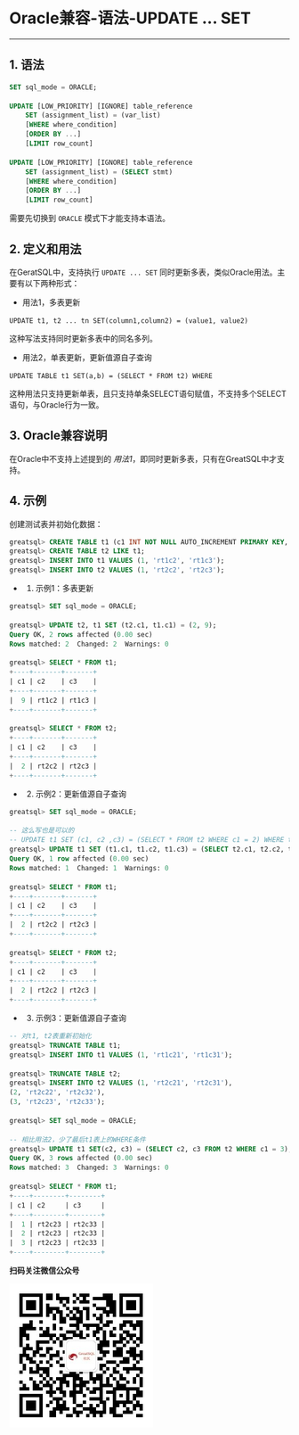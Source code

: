 # Oracle兼容-语法-UPDATE ... SET
---


## 1. 语法

```sql
SET sql_mode = ORACLE;

UPDATE [LOW_PRIORITY] [IGNORE] table_reference
    SET (assignment_list) = (var_list)
    [WHERE where_condition]
    [ORDER BY ...]
    [LIMIT row_count]

UPDATE [LOW_PRIORITY] [IGNORE] table_reference
    SET (assignment_list) = (SELECT stmt)
    [WHERE where_condition]
    [ORDER BY ...]
    [LIMIT row_count]
```

需要先切换到 `ORACLE` 模式下才能支持本语法。

## 2. 定义和用法

在GeratSQL中，支持执行 `UPDATE ... SET` 同时更新多表，类似Oracle用法。主要有以下两种形式：

- 用法1，多表更新

`UPDATE t1, t2 ... tn SET(column1,column2) = (value1, value2)`

这种写法支持同时更新多表中的同名多列。

- 用法2，单表更新，更新值源自子查询

`UPDATE TABLE t1 SET(a,b) = (SELECT * FROM t2) WHERE`

这种用法只支持更新单表，且只支持单条SELECT语句赋值，不支持多个SELECT语句，与Oracle行为一致。

## 3. Oracle兼容说明

在Oracle中不支持上述提到的 *用法1*，即同时更新多表，只有在GreatSQL中才支持。

## 4. 示例

创建测试表并初始化数据：

```sql
greatsql> CREATE TABLE t1 (c1 INT NOT NULL AUTO_INCREMENT PRIMARY KEY, c2 VARCHAR(10) NOT NULL, c3 VARCHAR(10) NOT NULL);
greatsql> CREATE TABLE t2 LIKE t1;
greatsql> INSERT INTO t1 VALUES (1, 'rt1c2', 'rt1c3');
greatsql> INSERT INTO t2 VALUES (1, 'rt2c2', 'rt2c3');
```

- 1. 示例1：多表更新

```sql
greatsql> SET sql_mode = ORACLE;

greatsql> UPDATE t2, t1 SET (t2.c1, t1.c1) = (2, 9);
Query OK, 2 rows affected (0.00 sec)
Rows matched: 2  Changed: 2  Warnings: 0

greatsql> SELECT * FROM t1;
+----+-------+-------+
| c1 | c2    | c3    |
+----+-------+-------+
|  9 | rt1c2 | rt1c3 |
+----+-------+-------+

greatsql> SELECT * FROM t2;
+----+-------+-------+
| c1 | c2    | c3    |
+----+-------+-------+
|  2 | rt2c2 | rt2c3 |
+----+-------+-------+
```

- 2. 示例2：更新值源自子查询

```sql
greatsql> SET sql_mode = ORACLE;

-- 这么写也是可以的
-- UPDATE t1 SET (c1, c2 ,c3) = (SELECT * FROM t2 WHERE c1 = 2) WHERE t1.c1 = 9;
greatsql> UPDATE t1 SET (t1.c1, t1.c2, t1.c3) = (SELECT t2.c1, t2.c2, t2.c3 FROM t2 WHERE t2.c1 = 2) WHERE t1.c1 = 9;
Query OK, 1 row affected (0.00 sec)
Rows matched: 1  Changed: 1  Warnings: 0

greatsql> SELECT * FROM t1;
+----+-------+-------+
| c1 | c2    | c3    |
+----+-------+-------+
|  2 | rt2c2 | rt2c3 |
+----+-------+-------+

greatsql> SELECT * FROM t2;
+----+-------+-------+
| c1 | c2    | c3    |
+----+-------+-------+
|  2 | rt2c2 | rt2c3 |
+----+-------+-------+
```

- 3. 示例3：更新值源自子查询

```sql
-- 对t1, t2表重新初始化
greatsql> TRUNCATE TABLE t1;
greatsql> INSERT INTO t1 VALUES (1, 'rt1c21', 'rt1c31');

greatsql> TRUNCATE TABLE t2;
greatsql> INSERT INTO t2 VALUES (1, 'rt2c21', 'rt2c31'),
(2, 'rt2c22', 'rt2c32'),
(3, 'rt2c23', 'rt2c33');

greatsql> SET sql_mode = ORACLE;

-- 相比用法2，少了最后t1表上的WHERE条件
greatsql> UPDATE t1 SET(c2, c3) = (SELECT c2, c3 FROM t2 WHERE c1 = 3);
Query OK, 3 rows affected (0.00 sec)
Rows matched: 3  Changed: 3  Warnings: 0

greatsql> SELECT * FROM t1;
+----+--------+--------+
| c1 | c2     | c3     |
+----+--------+--------+
|  1 | rt2c23 | rt2c33 |
|  2 | rt2c23 | rt2c33 |
|  3 | rt2c23 | rt2c33 |
+----+--------+--------+
```




**扫码关注微信公众号**

![greatsql-wx](../../greatsql-wx.jpg)
